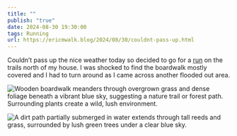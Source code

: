 ```yaml
---
title: ""
publish: "true"
date: 2024-08-30 19:30:00
tags: Running
url: https://ericmwalk.blog/2024/08/30/couldnt-pass-up.html
---
```


Couldn’t pass up the nice weather today so decided to go for a [run](https://strava.com/activities/12283244469) on the trails north of my house. I was shocked to find the boardwalk mostly covered and I had to turn around as I came across another flooded out area.

![Wooden boardwalk meanders through overgrown grass and dense foliage beneath a vibrant blue sky, suggesting a nature trail or forest path. Surrounding plants create a wild, lush environment.](https://ericmwalk.blog/uploads/2024/img-1718.jpeg)

![A dirt path partially submerged in water extends through tall reeds and grass, surrounded by lush green trees under a clear blue sky.](https://ericmwalk.blog/uploads/2024/img-1719.jpeg)